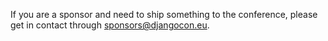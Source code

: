If you are a sponsor and need to ship something to the conference, please get in contact through [sponsors@djangocon.eu](mailto:sponsors@djangocon.eu).
